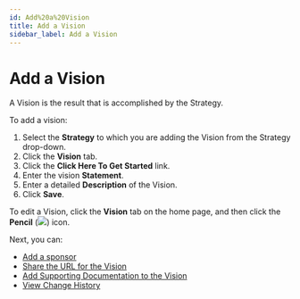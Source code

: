 ```yaml
---
id: Add%20a%20Vision
title: Add a Vision
sidebar_label: Add a Vision
---
```

# Add a Vision

A Vision is the result that is accomplished by the Strategy.

To add a vision:

1.  Select the **Strategy** to which you are adding the Vision from the
    Strategy drop-down.
2.  Click the **Vision** tab.
3.  Click the **Click Here To Get Started** link.
4.  Enter the vision **Statement**.
5.  Enter a detailed **Description** of the Vision.
6.  Click **Save**.

To edit a Vision, click the **Vision** tab on the home page, and then
click the **Pencil** (![](Resources/Images/edit_pencil1.png)) icon.

Next, you can:

  - [Add a sponsor](Add%20a%20Sponsor%20to%20an%20Asset.md)
  - [Share the URL for the Vision](Share%20URLs%20for%20Assets.md)
  - [Add Supporting Documentation to the
    Vision](Add%20Supporting%20Doc.md)
  - [View Change History](View%20Change%20History%20for%20Assets.md)
